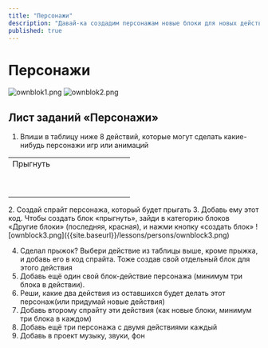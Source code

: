 ```yaml
---
title: "Персонажи"
description: "Давай-ка создадим персонажам новые блоки для новых действий"
published: true
---
```


# Персонажи

![ownblok1.png]({{site.baseurl}}/lessons/persons/ownblok1.png)
![ownblok2.png]({{site.baseurl}}/lessons/persons/ownblok2.png)


## Лист заданий «Персонажи» 
1. Впиши в таблицу ниже 8 действий, которые могут сделать какие-нибудь персонажи игр или анимаций
<table>
	<tr>
      <td> Прыгнуть </td>
      <td>&nbsp;&nbsp;&nbsp;&nbsp;&nbsp;&nbsp;&nbsp;&nbsp;&nbsp;&nbsp;&nbsp;&nbsp;&nbsp;&nbsp;</td>
      <td>&nbsp;&nbsp;&nbsp;&nbsp;&nbsp;&nbsp;&nbsp;</td>
	</tr>
    <tr>
      <td>&nbsp;&nbsp;&nbsp;&nbsp;&nbsp;&nbsp;&nbsp;&nbsp;&nbsp;&nbsp;&nbsp;&nbsp;&nbsp;&nbsp;</td>
      <td>&nbsp;&nbsp;&nbsp;&nbsp;&nbsp;&nbsp;&nbsp;&nbsp;&nbsp;&nbsp;&nbsp;&nbsp;&nbsp;&nbsp;</td>
      <td>&nbsp;&nbsp;&nbsp;&nbsp;&nbsp;&nbsp;&nbsp;&nbsp;&nbsp;&nbsp;&nbsp;&nbsp;&nbsp;&nbsp;</td>
	</tr>
    <tr>
      <td>&nbsp;&nbsp;&nbsp;&nbsp;&nbsp;&nbsp;&nbsp;&nbsp;&nbsp;&nbsp;&nbsp;&nbsp;&nbsp;&nbsp;</td>
      <td>&nbsp;&nbsp;&nbsp;&nbsp;&nbsp;&nbsp;&nbsp;&nbsp;&nbsp;&nbsp;&nbsp;&nbsp;&nbsp;&nbsp;</td>
      <td>&nbsp;&nbsp;&nbsp;&nbsp;&nbsp;&nbsp;&nbsp;&nbsp;&nbsp;&nbsp;&nbsp;&nbsp;&nbsp;&nbsp;</td>
	</tr>
</table>
2. Создай спрайт персонажа, который будет прыгать
3. Добавь ему этот код. Чтобы создать блок «прыгнуть», зайди в категорию блоков «Другие блоки» (последняя, красная), и нажми кнопку «создать блок»
![ownblock3.png]({{site.baseurl}}/lessons/persons/ownblock3.png)

4. Сделал прыжок? Выбери действие из таблицы выше, кроме прыжка, и добавь его в код спрайта. Тоже создав свой отдельный блок для этого действия
5. Добавь ещё один свой блок-действие персонажа (минимум три блока в действии).
6. Реши, какие два действия из оставшихся будет делать этот персонаж(или придумай новые действия)
7. Добавь второму спрайту эти действия (как новые блоки, минимум три блока в каждом)
8. Добавь ещё три персонажа с двумя действиями каждый
9. Добавь в проект музыку, звуки, фон

## 

